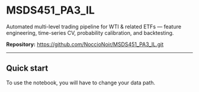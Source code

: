 # MSDS451_PA3_IL

Automated multi-level trading pipeline for WTI & related ETFs — feature engineering, time-series CV, probability calibration, and backtesting.

**Repository:** https://github.com/NoccioNoir/MSDS451_PA3_IL.git

---

## Quick start
To use the notebook, you will have to change your data path.
